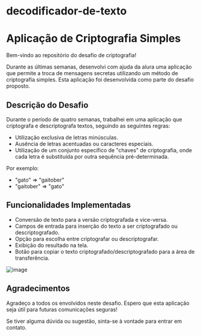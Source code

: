 # decodificador-de-texto
# Aplicação de Criptografia Simples

Bem-vindo ao repositório do desafio de criptografia!

Durante as últimas semanas, desenvolvi com ajuda da alura uma aplicação que permite a troca de mensagens secretas utilizando um método de criptografia simples. Esta aplicação foi desenvolvida como parte do desafio proposto.

## Descrição do Desafio

Durante o período de quatro semanas, trabalhei em uma aplicação que criptografa e descriptografa textos, seguindo as seguintes regras:

- Utilização exclusiva de letras minúsculas.
- Ausência de letras acentuadas ou caracteres especiais.
- Utilização de um conjunto específico de "chaves" de criptografia, onde cada letra é substituída por outra sequência pré-determinada.

Por exemplo:

- "gato" => "gaitober"
- "gaitober" => "gato"

## Funcionalidades Implementadas

- Conversão de texto para a versão criptografada e vice-versa.
- Campos de entrada para inserção do texto a ser criptografado ou descriptografado.
- Opção para escolha entre criptografar ou descriptografar.
- Exibição do resultado na tela.
- Botão para copiar o texto criptografado/descriptografado para a área de transferência.

![image](https://github.com/romarioluiz/decodificador-de-texto/assets/143463659/4cea847b-9f8d-4d02-80db-68f799fb6a6e)

## Agradecimentos

Agradeço a todos os envolvidos neste desafio. Espero que esta aplicação seja útil para futuras comunicações seguras!

Se tiver alguma dúvida ou sugestão, sinta-se à vontade para entrar em contato.

